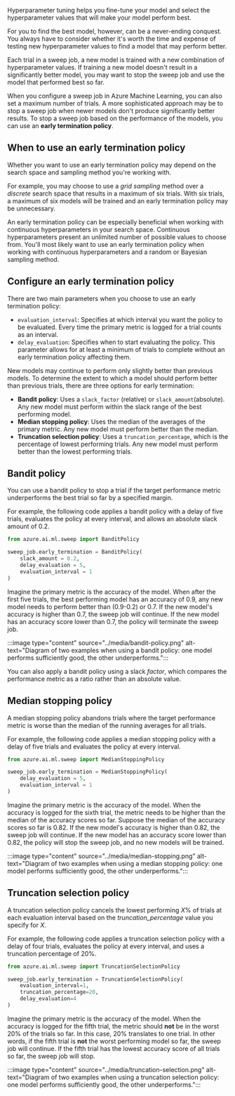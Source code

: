 Hyperparameter tuning helps you fine-tune your model and select the hyperparameter values that will make your model perform best. 

For you to find the best model, however, can be a never-ending conquest. You always have to consider whether it's worth the time and expense of testing new hyperparameter values to find a model that may perform better.

Each trial in a sweep job, a new model is trained with a new combination of hyperparameter values. If training a new model doesn't result in a significantly better model, you may want to stop the sweep job and use the model that performed best so far.

When you configure a sweep job in Azure Machine Learning, you can also set a maximum number of trials. A more sophisticated approach may be to stop a sweep job when newer models don't produce significantly better results. To stop a sweep job based on the performance of the models, you can use an **early termination policy**.

## When to use an early termination policy

Whether you want to use an early termination policy may depend on the search space and sampling method you're working with. 

For example, you may choose to use a *grid sampling* method over a *discrete* search space that results in a maximum of six trials. With six trials, a maximum of six models will be trained and an early termination policy may be unnecessary.

An early termination policy can be especially beneficial when working with continuous hyperparameters in your search space. Continuous hyperparameters present an unlimited number of possible values to choose from. You'll most likely want to use an early termination policy when working with continuous hyperparameters and a random or Bayesian sampling method.

## Configure an early termination policy

There are two main parameters when you choose to use an early termination policy:

- `evaluation_interval`: Specifies at which interval you want the policy to be evaluated. Every time the primary metric is logged for a trial counts as an interval. 
- `delay_evaluation`: Specifies when to start evaluating the policy. This parameter allows for at least a minimum of trials to complete without an early termination policy affecting them.

New models may continue to perform only slightly better than previous models. To determine the extent to which a model should perform better than previous trials, there are three options for early termination:

- **Bandit policy**: Uses a `slack_factor` (relative) or `slack_amount`(absolute). Any new model must perform within the slack range of the best performing model.
- **Median stopping policy**: Uses the median of the averages of the primary metric. Any new model must perform better than the median.
- **Truncation selection policy**: Uses a `truncation_percentage`, which is the percentage of lowest performing trials. Any new model must perform better than the lowest performing trials.

## Bandit policy

You can use a bandit policy to stop a trial if the target performance metric underperforms the best trial so far by a specified margin.

For example, the following code applies a bandit policy with a delay of five trials, evaluates the policy at every interval, and allows an absolute slack amount of 0.2.

```python
from azure.ai.ml.sweep import BanditPolicy

sweep_job.early_termination = BanditPolicy(
    slack_amount = 0.2, 
    delay_evaluation = 5, 
    evaluation_interval = 1
)
```

Imagine the primary metric is the accuracy of the model. When after the first five trials, the best performing model has an accuracy of 0.9, any new model needs to perform better than (0.9-0.2) or 0.7. If the new model's accuracy is higher than 0.7, the sweep job will continue. If the new model has an accuracy score lower than 0.7, the policy will terminate the sweep job.

:::image type="content" source="../media/bandit-policy.png" alt-text="Diagram of two examples when using a bandit policy: one model performs sufficiently good, the other underperforms.":::

You can also apply a bandit policy using a slack *factor*, which compares the performance metric as a ratio rather than an absolute value.

## Median stopping policy

A median stopping policy abandons trials where the target performance metric is worse than the median of the running averages for all trials.

For example, the following code applies a median stopping policy with a delay of five trials and evaluates the policy at every interval.

```python
from azure.ai.ml.sweep import MedianStoppingPolicy

sweep_job.early_termination = MedianStoppingPolicy(
    delay_evaluation = 5, 
    evaluation_interval = 1
)
```

Imagine the primary metric is the accuracy of the model. When the accuracy is logged for the sixth trial, the metric needs to be higher than the median of the accuracy scores so far. Suppose the median of the accuracy scores so far is 0.82. If the new model's accuracy is higher than 0.82, the sweep job will continue. If the new model has an accuracy score lower than 0.82, the policy will stop the sweep job, and no new models will be trained. 

:::image type="content" source="../media/median-stopping.png" alt-text="Diagram of two examples when using a median stopping policy: one model performs sufficiently good, the other underperforms.":::

## Truncation selection policy

A truncation selection policy cancels the lowest performing *X*% of trials at each evaluation interval based on the *truncation_percentage* value you specify for *X*.

For example, the following code applies a truncation selection policy with a delay of four trials, evaluates the policy at every interval, and uses a truncation percentage of 20%.

```python
from azure.ai.ml.sweep import TruncationSelectionPolicy

sweep_job.early_termination = TruncationSelectionPolicy(
    evaluation_interval=1, 
    truncation_percentage=20, 
    delay_evaluation=4 
)
```

Imagine the primary metric is the accuracy of the model. When the accuracy is logged for the fifth trial, the metric should **not** be in the worst 20% of the trials so far. In this case, 20% translates to one trial. In other words, if the fifth trial is **not** the worst performing model so far, the sweep job will continue. If the fifth trial has the lowest accuracy score of all trials so far, the sweep job will stop.

:::image type="content" source="../media/truncation-selection.png" alt-text="Diagram of two examples when using a truncation selection policy: one model performs sufficiently good, the other underperforms.":::